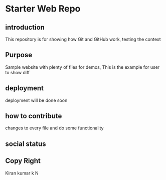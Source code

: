 # Starter Web Repo

## introduction
This repository is for showing how Git and GitHub work, testing the context

## Purpose

Sample website with plenty of files for demos, This is the example for user to show diff

## deployment

deployment will be done soon

## how to contribute
changes to every file and do some functionality


## social status

## Copy Right
Kiran kumar k N
